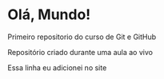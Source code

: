 # Olá, Mundo!
 Primeiro repositorio do curso de Git e GitHub

 Repositório criado durante uma aula ao vivo
 
 Essa linha eu adicionei no site
